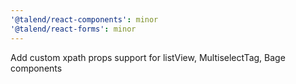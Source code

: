 ```yaml
---
'@talend/react-components': minor
'@talend/react-forms': minor
---
```


Add custom xpath props support for listView, MultiselectTag, Bage components
